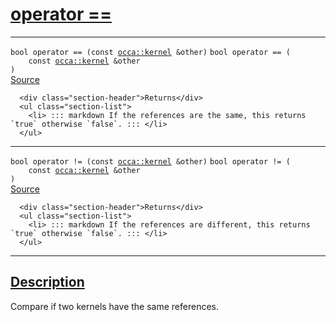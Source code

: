 
<h1 id="operator ==">
 <a href="#/api/kernel/operator_equals" class="anchor">
   <span>operator ==</span>
  </a>
</h1>

<div class="signature">

<hr>

  <div class="definition-container">
    <div class="definition">
      <code class="desktop-only"><span class="token keyword">bool</span> operator == (<span class="token keyword">const</span> <a href="#/api/kernel/">occa::kernel</a> &other)</code>
      <code class="mobile-only"><span class="token keyword">bool</span> operator == (
    <span class="token keyword">const</span> <a href="#/api/kernel/">occa::kernel</a> &other
)</code>
      <div class="flex-spacing"></div>
      <a href="https://github.com/libocca/occa/blob/628fed0f/include/occa/core/kernel.hpp#L154" target="_blank">Source</a>
    </div>
    <div class="description">

      <div class="section-header">Returns</div>
      <ul class="section-list">
        <li> ::: markdown If the references are the same, this returns `true` otherwise `false`. ::: </li>
      </ul>
</div>
  </div>

<hr>

  <div class="definition-container">
    <div class="definition">
      <code class="desktop-only"><span class="token keyword">bool</span> operator != (<span class="token keyword">const</span> <a href="#/api/kernel/">occa::kernel</a> &other)</code>
      <code class="mobile-only"><span class="token keyword">bool</span> operator != (
    <span class="token keyword">const</span> <a href="#/api/kernel/">occa::kernel</a> &other
)</code>
      <div class="flex-spacing"></div>
      <a href="https://github.com/libocca/occa/blob/628fed0f/include/occa/core/kernel.hpp#L167" target="_blank">Source</a>
    </div>
    <div class="description">

      <div class="section-header">Returns</div>
      <ul class="section-list">
        <li> ::: markdown If the references are different, this returns `true` otherwise `false`. ::: </li>
      </ul>
</div>
  </div>

  <hr>
</div>


<h2 id="description">
 <a href="#/api/kernel/operator_equals?id=description" class="anchor">
   <span>Description</span>
  </a>
</h2>

Compare if two kernels have the same references.
